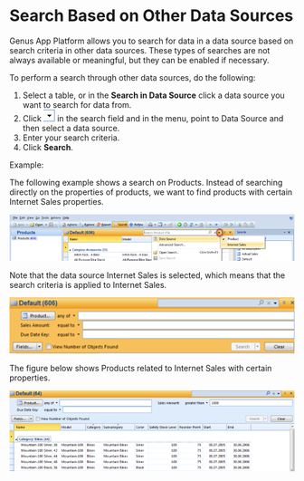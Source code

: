 # Search Based on Other Data Sources

Genus App Platform allows you to search for data in a data source based on search criteria in other data sources. These types of searches are not always available or meaningful, but they can be enabled if necessary.

To perform a search through other data sources, do the following:

1.  Select a table, or in the **Search in Data Source** click a data source you want to search for data from.
2.  Click ![ID35FCA62027E544D2.ID17CCA70FCBF34470.png](media/ID35FCA62027E544D2.ID17CCA70FCBF34470.png) in the search field and in the menu, point to Data Source and then select a data source.
3.  Enter your search criteria.
4.  Click **Search**.

Example:

The following example shows a search on Products. Instead of searching directly on the properties of products, we want to find products with certain Internet Sales properties.

![ID35FCA62027E544D2.IDC0A6B6AC8F1F44A9.png](media/ID35FCA62027E544D2.IDC0A6B6AC8F1F44A9.png)

Note that the data source Internet Sales is selected, which means that the search criteria is applied to Internet Sales.

![ID35FCA62027E544D2.IDBD28A0E63CA24F47.png](media/ID35FCA62027E544D2.IDBD28A0E63CA24F47.png)

The figure below shows Products related to Internet Sales with certain properties.

![ID35FCA62027E544D2.ID2C3AB97166E54D16.png](media/ID35FCA62027E544D2.ID2C3AB97166E54D16.png)